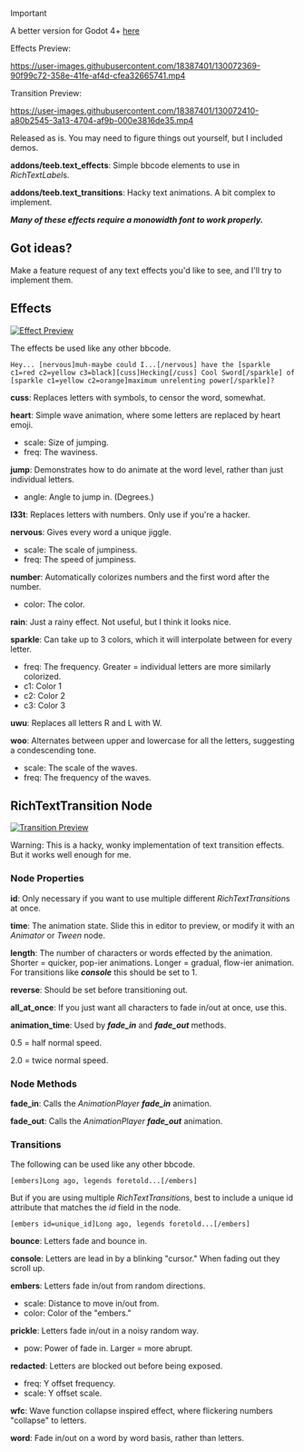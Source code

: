 > [!IMPORTANT]
> A better version for Godot 4+ [here](https://github.com/chairfull/GodotRichTextLabel2)



Effects Preview:

https://user-images.githubusercontent.com/18387401/130072369-90f99c72-358e-41fe-af4d-cfea32665741.mp4

Transition Preview:

https://user-images.githubusercontent.com/18387401/130072410-a80b2545-3a13-4704-af9b-000e3816de35.mp4

Released as is. You may need to figure things out yourself, but I included demos.

**addons/teeb.text_effects**: Simple bbcode elements to use in *RichTextLabel*s.

**addons/teeb.text_transitions**: Hacky text animations. A bit complex to implement.

***Many of these effects require a monowidth font to work properly.***

## Got ideas?

Make a feature request of any text effects you'd like to see, and I'll try to implement them.

## Effects

[![Effect Preview](readme/effect_preview.png "Effect Preview")](https://streamable.com/ev4k4a)

The effects be used like any other bbcode.

`
Hey... [nervous]muh-maybe could I...[/nervous] have the [sparkle c1=red c2=yellow c3=black][cuss]Hecking[/cuss] Cool Sword[/sparkle] of [sparkle c1=yellow c2=orange]maximum unrelenting power[/sparkle]?
`

**cuss**: Replaces letters with symbols, to censor the word, somewhat.


**heart**: Simple wave animation, where some letters are replaced by heart emoji.

- scale: Size of jumping.
- freq: The waviness.


**jump**: Demonstrates how to do animate at the word level, rather than just individual letters.

- angle: Angle to jump in. (Degrees.)


**l33t**: Replaces letters with numbers. Only use if you're a hacker.


**nervous**: Gives every word a unique jiggle.

- scale: The scale of jumpiness.
- freq: The speed of jumpiness.


**number**: Automatically colorizes numbers and the first word after the number.

- color: The color.


**rain**: Just a rainy effect. Not useful, but I think it looks nice.


**sparkle**: Can take up to 3 colors, which it will interpolate between for every letter.

- freq: The frequency. Greater = individual letters are more similarly colorized.
- c1: Color 1
- c2: Color 2
- c3: Color 3


**uwu**: Replaces all letters R and L with W.


**woo**: Alternates between upper and lowercase for all the letters, suggesting a condescending tone.

- scale: The scale of the waves.
- freq: The frequency of the waves.


## RichTextTransition Node

[![Transition Preview](readme/trans_preview.png "Transition Preview")](https://streamable.com/p18yu4)

Warning: This is a hacky, wonky implementation of text transition effects. But it works well enough for me.

### Node Properties

**id**: Only necessary if you want to use multiple different *RichTextTransition*s at once.

**time**: The animation state. Slide this in editor to preview, or modify it with an *Animator* or *Tween* node.

**length**: The number of characters or words effected by the animation.
Shorter = quicker, pop-ier animations.
Longer = gradual, flow-ier animation.
For transitions like ***console*** this should be set to 1.

**reverse**: Should be set before transitioning out.

**all_at_once**: If you just want all characters to fade in/out at once, use this.

**animation_time**: Used by ***fade_in*** and ***fade_out*** methods.

0.5 = half normal speed.

2.0 = twice normal speed.

### Node Methods

**fade_in**: Calls the *AnimationPlayer* ***fade_in*** animation.

**fade_out**: Calls the *AnimationPlayer* ***fade_out*** animation.


### Transitions

The following can be used like any other bbcode.

`
[embers]Long ago, legends foretold...[/embers]
`

But if you are using multiple *RichTextTransition*s, best to include a unique id attribute that matches the *id* field in the node.

`
[embers id=unique_id]Long ago, legends foretold...[/embers]
`

**bounce**: Letters fade and bounce in.

**console**: Letters are lead in by a blinking "cursor." When fading out they scroll up.

**embers**: Letters fade in/out from random directions.

- scale: Distance to move in/out from.
- color: Color of the "embers."

**prickle**: Letters fade in/out in a noisy random way.

- pow: Power of fade in. Larger = more abrupt.

**redacted**: Letters are blocked out before being exposed.

- freq: Y offset frequency.
- scale: Y offset scale.

**wfc**: Wave function collapse inspired effect, where flickering numbers "collapse" to letters.

**word**: Fade in/out on a word by word basis, rather than letters.
